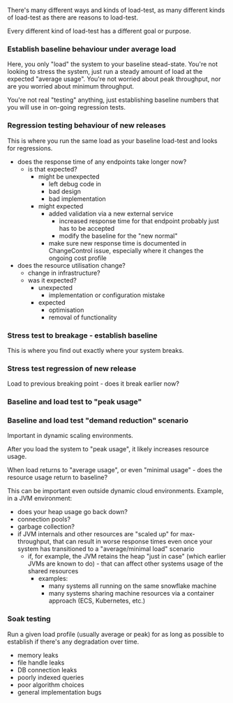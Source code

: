 There's many different ways and kinds of load-test, as many different kinds of
load-test as there are reasons to load-test.

Every different kind of load-test has a different goal or purpose.

### Establish baseline behaviour under average load 

Here, you only "load" the system to your baseline stead-state.
You're not looking to stress the system, just run a steady amount of load
at the expected "average usage".  You're not worried about peak throughput,
nor are you worried about minimum throughput.

You're not real "testing" anything, just establishing baseline numbers that
you will use in on-going regression tests.

### Regression testing behaviour of new releases

This is where you run the same load as your baseline load-test and looks for 
regressions.

* does the response time of any endpoints take longer now?
  * is that expected?
    * might be unexpected
      * left debug code in
      * bad design 
      * bad implementation
    * might expected
      * added validation via a new external service
        * increased response time for that endpoint probably just has to be 
        accepted
        * modify the baseline for the "new normal"
      * make sure new response time is documented in ChangeControl issue, 
        especially where it changes the ongoing cost profile 
* does the resource utilisation change?
  * change in infrastructure?
  * was it expected?
    * unexpected
      * implementation or configuration mistake
    * expected
      * optimisation
      * removal of functionality


### Stress test to breakage - establish baseline

This is where you find out exactly where your system breaks.


### Stress test regression of new release

Load to previous breaking point - does it break earlier now?


### Baseline and load test to "peak usage"


### Baseline and load test "demand reduction" scenario

Important in dynamic scaling environments.

After you load the system to "peak usage", it likely increases resource usage.

When load returns to "average usage", or even "minimal usage" - does the 
resource usage return to baseline?

This can be important even outside dynamic cloud environments.
Example, in a JVM environment:
* does your heap usage go back down?
* connection pools?
* garbage collection?
* if JVM internals and other resources are "scaled up" for max-throughput, that
can result in worse response times even once your system has transitioned to
a "average/minimal load" scenario
  * if, for example, the JVM retains the heap "just in case" (which earlier 
    JVMs are known to do) - that can affect other systems usage of the 
    shared resources
    * examples:
      * many systems all running on the same snowflake machine
      * many systems sharing machine resources via a container approach (ECS,
        Kubernetes, etc.) 


### Soak testing

Run a given load profile (usually average or peak) for as long as possible to 
establish if there's any degradation over time.
* memory leaks
* file handle leaks
* DB connection leaks
* poorly indexed queries
* poor algorithm choices
* general implementation bugs

